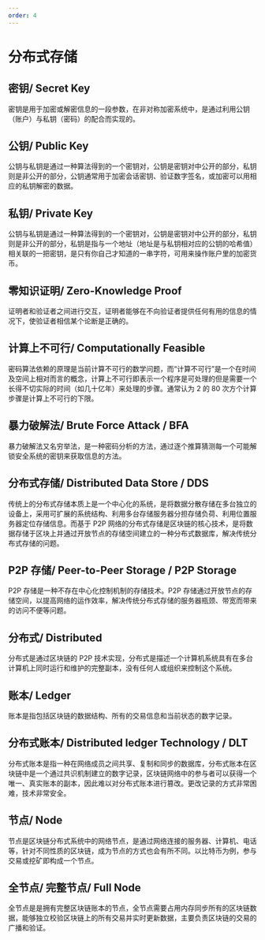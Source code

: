 ```yaml
---
order: 4
---
```


# 分布式存储


## 密钥/ Secret Key

密钥是用于加密或解密信息的一段参数，在非对称加密系统中，是通过利用公钥（账户）与私钥（密码）的配合而实现的。

## 公钥/ Public Key

公钥与私钥是通过一种算法得到的一个密钥对，公钥是密钥对中公开的部分，私钥则是非公开的部分，公钥通常用于加密会话密钥、验证数字签名，或加密可以用相应的私钥解密的数据。

## 私钥/ Private Key

公钥与私钥是通过一种算法得到的一个密钥对，公钥是密钥对中公开的部分，私钥则是非公开的部分，私钥是指与一个地址（地址是与私钥相对应的公钥的哈希值）相关联的一把密钥，是只有你自己才知道的一串字符，可用来操作账户里的加密货币。

## 零知识证明/ Zero-Knowledge Proof

证明者和验证者之间进行交互，证明者能够在不向验证者提供任何有用的信息的情况下，使验证者相信某个论断是正确的。

## 计算上不可行/ Computationally Feasible

密码算法依赖的原理是当前计算不可行的数学问题，而“计算不可行”是一个在时间及空间上相对而言的概念，计算上不可行即表示一个程序是可处理的但是需要一个长得不切实际的时间（如几十亿年）来处理的步骤。通常认为 2 的 80 次方个计算步骤是计算上不可行的下限。

## 暴力破解法/ Brute Force Attack / BFA

暴力破解法又名穷举法，是一种密码分析的方法，通过逐个推算猜测每一个可能解锁安全系统的密钥来获取信息的方法。

## 分布式存储/ Distributed Data Store / DDS

传统上的分布式存储本质上是一个中心化的系统，是将数据分散存储在多台独立的设备上，采用可扩展的系统结构、利用多台存储服务器分担存储负荷、利用位置服务器定位存储信息。而基于 P2P 网络的分布式存储是区块链的核心技术，是将数据存储于区块上并通过开放节点的存储空间建立的一种分布式数据库，解决传统分布式存储的问题。

## P2P 存储/ Peer-to-Peer Storage / P2P Storage

P2P 存储是一种不存在中心化控制机制的存储技术。P2P 存储通过开放节点的存储空间，以提高网络的运作效率，解决传统分布式存储的服务器瓶颈、带宽而带来的访问不便等问题。

## 分布式/ Distributed

分布式是通过区块链的 P2P 技术实现，分布式是描述一个计算机系统具有在多台计算机上同时运行和维护的完整副本，没有任何人或组织来控制这个系统。

## 账本/ Ledger

账本是指包括区块链的数据结构、所有的交易信息和当前状态的数字记录。

## 分布式账本/ Distributed ledger Technology / DLT

分布式账本是指一种在网络成员之间共享、复制和同步的数据库，分布式账本在区块链中是一个通过共识机制建立的数字记录，区块链网络中的参与者可以获得一个唯一、真实账本的副本，因此难以对分布式账本进行篡改。更改记录的方式非常困难，技术非常安全。

## 节点/ Node

节点是区块链分布式系统中的网络节点，是通过网络连接的服务器、计算机、电话等，针对不同性质的区块链，成为节点的方式也会有所不同。以比特币为例，参与交易或挖矿即构成一个节点。

## 全节点/ 完整节点/ Full Node

全节点是是拥有完整区块链账本的节点，全节点需要占用内存同步所有的区块链数据，能够独立校验区块链上的所有交易并实时更新数据，主要负责区块链的交易的广播和验证。